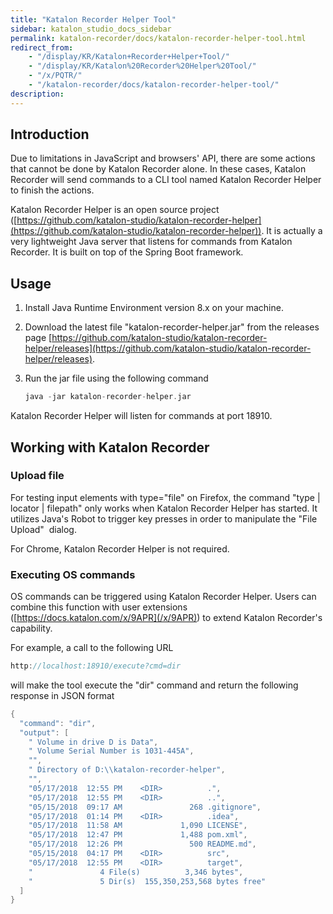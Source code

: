 ```yaml
---
title: "Katalon Recorder Helper Tool" 
sidebar: katalon_studio_docs_sidebar
permalink: katalon-recorder/docs/katalon-recorder-helper-tool.html 
redirect_from:
    - "/display/KR/Katalon+Recorder+Helper+Tool/"
    - "/display/KR/Katalon%20Recorder%20Helper%20Tool/"
    - "/x/PQTR/"
    - "/katalon-recorder/docs/katalon-recorder-helper-tool/"
description: 
---
```

Introduction
------------

Due to limitations in JavaScript and browsers' API, there are some actions that cannot be done by Katalon Recorder alone. In these cases, Katalon Recorder will send commands to a CLI tool named Katalon Recorder Helper to finish the actions.

Katalon Recorder Helper is an open source project ([https://github.com/katalon-studio/katalon-recorder-helper](https://github.com/katalon-studio/katalon-recorder-helper)). It is actually a very lightweight Java server that listens for commands from Katalon Recorder. It is built on top of the Spring Boot framework.

Usage
-----

1.  Install Java Runtime Environment version 8.x on your machine.
2.  Download the latest file "katalon-recorder-helper.jar" from the releases page [https://github.com/katalon-studio/katalon-recorder-helper/releases](https://github.com/katalon-studio/katalon-recorder-helper/releases).
3.  Run the jar file using the following command
    
    ```groovy
    java -jar katalon-recorder-helper.jar
    ```
    

Katalon Recorder Helper will listen for commands at port 18910.

Working with Katalon Recorder
-----------------------------

### Upload file

For testing input elements with type="file" on Firefox, the command "type | locator | filepath" only works when Katalon Recorder Helper has started. It utilizes Java's Robot to trigger key presses in order to manipulate the "File Upload"  dialog.

For Chrome, Katalon Recorder Helper is not required.

### Executing OS commands

OS commands can be triggered using Katalon Recorder Helper. Users can combine this function with user extensions ([https://docs.katalon.com/x/9APR](/x/9APR)) to extend Katalon Recorder's capability.

For example, a call to the following URL

```groovy
http://localhost:18910/execute?cmd=dir
```

will make the tool execute the "dir" command and return the following response in JSON format

```groovy
{
  "command": "dir",
  "output": [
    " Volume in drive D is Data",
    " Volume Serial Number is 1031-445A",
    "",
    " Directory of D:\\katalon-recorder-helper",
    "",
    "05/17/2018  12:55 PM    <DIR>          .",
    "05/17/2018  12:55 PM    <DIR>          ..",
    "05/15/2018  09:17 AM               268 .gitignore",
    "05/17/2018  01:14 PM    <DIR>          .idea",
    "05/17/2018  11:58 AM             1,090 LICENSE",
    "05/17/2018  12:47 PM             1,488 pom.xml",
    "05/17/2018  12:26 PM               500 README.md",
    "05/15/2018  04:17 PM    <DIR>          src",
    "05/17/2018  12:55 PM    <DIR>          target",
    "               4 File(s)          3,346 bytes",
    "               5 Dir(s)  155,350,253,568 bytes free"
  ]
}
```
